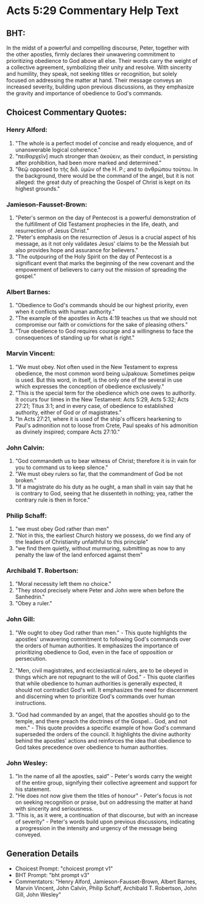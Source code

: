 # Acts 5:29 Commentary Help Text

## BHT:
In the midst of a powerful and compelling discourse, Peter, together with the other apostles, firmly declares their unwavering commitment to prioritizing obedience to God above all else. Their words carry the weight of a collective agreement, symbolizing their unity and resolve. With sincerity and humility, they speak, not seeking titles or recognition, but solely focused on addressing the matter at hand. Their message conveys an increased severity, building upon previous discussions, as they emphasize the gravity and importance of obedience to God's commands.

## Choicest Commentary Quotes:
### Henry Alford:
1. "The whole is a perfect model of concise and ready eloquence, and of unanswerable logical coherence." 
2. "πειθαρχεῖν] much stronger than ἀκούειν, as their conduct, in persisting after prohibition, had been more marked and determined."
3. "θεῷ opposed to τῆς διδ. ὑμῶν of the H. P.; and to ἀνθρώπου τούτου. In the background, there would be the command of the angel, but it is not alleged: the great duty of preaching the Gospel of Christ is kept on its highest grounds."

### Jamieson-Fausset-Brown:
1. "Peter's sermon on the day of Pentecost is a powerful demonstration of the fulfillment of Old Testament prophecies in the life, death, and resurrection of Jesus Christ."
2. "Peter's emphasis on the resurrection of Jesus is a crucial aspect of his message, as it not only validates Jesus' claims to be the Messiah but also provides hope and assurance for believers."
3. "The outpouring of the Holy Spirit on the day of Pentecost is a significant event that marks the beginning of the new covenant and the empowerment of believers to carry out the mission of spreading the gospel."

### Albert Barnes:
1. "Obedience to God's commands should be our highest priority, even when it conflicts with human authority."
2. "The example of the apostles in Acts 4:19 teaches us that we should not compromise our faith or convictions for the sake of pleasing others."
3. "True obedience to God requires courage and a willingness to face the consequences of standing up for what is right."

### Marvin Vincent:
1. "We must obey. Not often used in the New Testament to express obedience, the most common word being uJpakouw. Sometimes peiqw is used. But this word, in itself, is the only one of the several in use which expresses the conception of obedience exclusively."
2. "This is the special term for the obedience which one owes to authority. It occurs four times in the New Testament: Acts 5:29, Acts 5:32; Acts 27:21; Titus 3:1; and in every case, of obedience to established authority, either of God or of magistrates."
3. "In Acts 27:21, where it is used of the ship's officers hearkening to Paul's admonition not to loose from Crete, Paul speaks of his admonition as divinely inspired; compare Acts 27:10."

### John Calvin:
1. "God commandeth us to bear witness of Christ; therefore it is in vain for you to command us to keep silence."
2. "We must obey rulers so far, that the commandment of God be not broken."
3. "If a magistrate do his duty as he ought, a man shall in vain say that he is contrary to God, seeing that he dissenteth in nothing; yea, rather the contrary rule is then in force."

### Philip Schaff:
1. "we must obey God rather than men"
2. "Not in this, the earliest Church history we possess, do we find any of the leaders of Christianity unfaithful to this principle"
3. "we find them quietly, without murmuring, submitting as now to any penalty the law of the land enforced against them"

### Archibald T. Robertson:
1. "Moral necessity left them no choice."
2. "They stood precisely where Peter and John were when before the Sanhedrin."
3. "Obey a ruler."

### John Gill:
1. "We ought to obey God rather than men." - This quote highlights the apostles' unwavering commitment to following God's commands over the orders of human authorities. It emphasizes the importance of prioritizing obedience to God, even in the face of opposition or persecution.

2. "Men, civil magistrates, and ecclesiastical rulers, are to be obeyed in things which are not repugnant to the will of God." - This quote clarifies that while obedience to human authorities is generally expected, it should not contradict God's will. It emphasizes the need for discernment and discerning when to prioritize God's commands over human instructions.

3. "God had commanded by an angel, that the apostles should go to the temple, and there preach the doctrines of the Gospel... God, and not men." - This quote provides a specific example of how God's command superseded the orders of the council. It highlights the divine authority behind the apostles' actions and reinforces the idea that obedience to God takes precedence over obedience to human authorities.

### John Wesley:
1. "In the name of all the apostles, said" - Peter's words carry the weight of the entire group, signifying their collective agreement and support for his statement.
2. "He does not now give them the titles of honour" - Peter's focus is not on seeking recognition or praise, but on addressing the matter at hand with sincerity and seriousness.
3. "This is, as it were, a continuation of that discourse, but with an increase of severity" - Peter's words build upon previous discussions, indicating a progression in the intensity and urgency of the message being conveyed.


## Generation Details
- Choicest Prompt: "choicest prompt v1"
- BHT Prompt: "bht prompt v3"
- Commentators: "Henry Alford, Jamieson-Fausset-Brown, Albert Barnes, Marvin Vincent, John Calvin, Philip Schaff, Archibald T. Robertson, John Gill, John Wesley"
